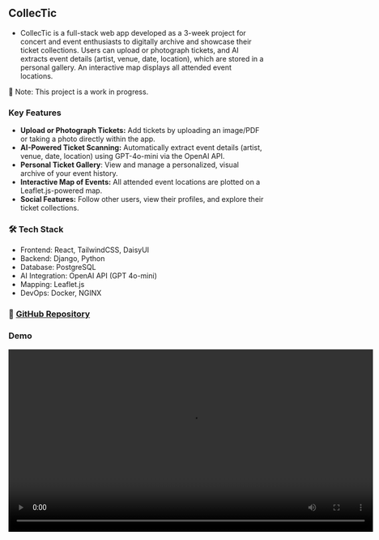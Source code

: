 ## CollecTic
- CollecTic is a full-stack web app developed as a 3-week project for concert and event enthusiasts to digitally archive and showcase their ticket collections. Users can upload or photograph tickets, and AI extracts event details (artist, venue, date, location), which are stored in a personal gallery. An interactive map displays all attended event locations.

🔧 Note: This project is a work in progress.

### Key Features

- **Upload or Photograph Tickets:** Add tickets by uploading an image/PDF or taking a photo directly within the app.
- **AI-Powered Ticket Scanning:** Automatically extract event details (artist, venue, date, location) using GPT-4o-mini via the OpenAI API.
- **Personal Ticket Gallery**: View and manage a personalized, visual archive of your event history.
- **Interactive Map of Events:** All attended event locations are plotted on a Leaflet.js-powered map.
- **Social Features:** Follow other users, view their profiles, and explore their ticket collections.
  
### 🛠 Tech Stack
- Frontend: React, TailwindCSS, DaisyUI
- Backend: Django, Python
- Database: PostgreSQL
- AI Integration: OpenAI API (GPT 4o-mini)
- Mapping: Leaflet.js
- DevOps: Docker, NGINX

### 🔗 [GitHub Repository](https://github.com/tognmar/collectic)

### Demo

<video width="720" controls>
  <source src="assets/video/DemoCollecTic.mp4" type="video/mp4">
  Your browser does not support the video tag.
</video>

